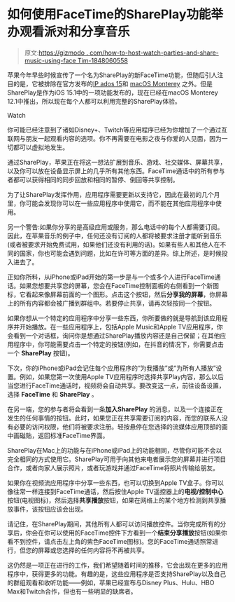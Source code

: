 # 如何使用FaceTime的SharePlay功能举办观看派对和分享音乐

> 原文:[https://gizmodo . com/how-to-host-watch-parties-and-share-music-using-face Tim-1848060558](https://gizmodo.com/how-to-host-watch-parties-and-share-music-using-facetim-1848060558)

苹果今年早些时候宣传了一个名为SharePlay的新FaceTime功能，但随后引人注目的是，它被排除在官方发布的[IP ados 15](https://gizmodo.com/apples-big-ipad-software-upgrade-is-here-what-to-try-f-1847706582)和 [macOS Monterey](https://gizmodo.com/15-things-you-can-do-in-macos-monterey-that-you-couldnt-1847686556) 之外。但是SharePlay是作为iOS 15.1中的一项功能发布的，现在已经在macOS Monterey 12.1中推出，所以现在每个人都可以利用完整的SharePlay体验。

Watch

你可能已经注意到了诸如Disney+、Twitch等应用程序已经为你增加了一个通过互联网与朋友一起观看内容的选项。你不再需要在电影之夜与你爱的人见面，因为一切都可以虚拟地发生。

通过SharePlay，苹果正在将这一想法扩展到音乐、游戏、社交媒体、屏幕共享，以及你可以放在设备显示屏上的几乎所有其他东西。FaceTime通话中的所有参与者都可以获得相同的同步回放和相同的暂停、倒回等共享控制。

为了让SharePlay发挥作用，应用程序需要更新以支持它，因此在最初的几个月里，你可能会发现你可以在一些应用程序中使用它，而不能在其他应用程序中使用。

另一个警告:如果你分享的是高级应用或服务，那么电话中的每个人都需要订阅。因此，在苹果音乐的例子中，任何还没有订阅的人都将被要求注册才能听到音乐(或者被要求开始免费试用，如果他们还没有利用的话)。如果有些人和其他人在不同的国家，你也可能会遇到问题，比如在许可等方面的差异。综上所述，是时候投入进去了。

正如你所料，从iPhone或iPad开始的第一步是与一个或多个人进行FaceTime通话。如果您想要共享您的屏幕，您会在FaceTime控制面板的右侧看到一个新图标，它看起来像屏幕前面的一个图形。点击这个按钮，然后**分享我的屏幕**，你屏幕上的所有内容都会被广播到群组中。若要停止共享，请再次轻按同一个按钮。

如果你想从一个特定的应用程序中分享一些东西，你所要做的就是导航到该应用程序并开始播放。在一些应用程序上，包括Apple Music和Apple TV应用程序，你会看到一个对话框，询问你是想通过SharePlay播放内容还是自己保留；在其他应用程序中，你可能需要点击一个特定的按钮(例如，在抖音的情况下，你需要点击一个 **SharePlay** 按钮)。

下次，你的iPhone或iPad会记住每个应用程序的“为我播放”或“为所有人播放”设置。例如，如果您第一次使用Apple TV应用程序时选择共享Play内容，那么以后当您进行FaceTime通话时，视频将会自动共享。要改变这一点，前往设备设置，选择 **FaceTime** 和 **SharePlay** 。

在另一端，您的参与者将会看到一条**加入SharePlay** 的消息，以及一个连接正在发生的任何事情的按钮。此时，如果您正在共享需要订阅的内容，而您的联系人没有必要的访问权限，他们将被要求注册。轻按悬停在您选择的流媒体应用顶部的画中画磁贴，返回标准FaceTime界面。

SharePlay在Mac上的功能与在iPhone或iPad上的功能相同，尽管你可能不会以完全相同的方式使用它。SharePlay可用于向其他来电者展示您的屏幕并进行项目合作，或者向家人展示照片，或者玩游戏并通过FaceTime将照片传输给朋友。

如果你在视频流应用程序中分享一些东西，也可以切换到Apple TV盒子。你可以像往常一样连接到FaceTime通话，然后按住Apple TV遥控器上的**电视/控制中心**按钮(电视图标)，然后选择**共享播放**按钮，如果在网络上的某个地方检测到共享播放事件，该按钮应该会出现。

请记住，在SharePlay期间，其他所有人都可以访问播放控件。当你完成所有的分享后，你会在你可以使用的FaceTime控件下方看到一个**结束分享播放**按钮(如果你看不到控件，请点击左上角的紫色FaceTime图标)。您的FaceTime通话照常进行，但您的屏幕或您选择的任何内容将不再被共享。

这仍然是一项正在进行的工作，我们希望随着时间的推移，它会出现在更多的应用程序中，获得更多的功能。有趣的是，这些应用程序是否支持SharePlay以及自己的群组观看和收听功能——例如，苹果已经宣布与Disney Plus、Hulu、HBO Max和Twitch合作，但也有一些明显的缺席者。